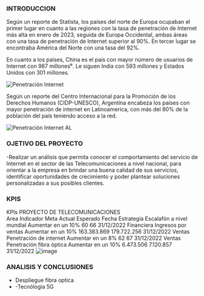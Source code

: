 ### INTRODUCCION

Según un reporte de Statista, los países del norte de Europa ocupaban el primer lugar en cuanto a las regiones con la tasa de penetración de Internet más alta en enero de 2023, seguida de Europa Occidental, ambas áreas con una tasa de penetración de Internet superior al 90%. En tercer lugar se encontraba América del Norte con una tasa del 92%.

En cuanto a los países, China es el país con mayor número de usuarios de Internet con 987 millones⁶. Le siguen India con 593 millones y Estados Unidos con 301 millones.

![Penetración Internet](https://user-images.githubusercontent.com/113458958/233634459-dcbe47b0-9c54-4cec-8b9b-852165c8412b.PNG)

Según un reporte del Centro Internacional para la Promoción de los Derechos Humanos (CIDP-UNESCO), Argentina encabeza los países con mayor penetración de internet en Latinoamerica, con más del 80% de la población del país teniendo acceso a la red.

![Penetración Internet AL](https://user-images.githubusercontent.com/113458958/233636818-90de2d6b-e88d-411e-8a92-9c030ff3d0c5.PNG)

### OJETIVO DEL PROYECTO

-Realizar un análisis que permita conocer el comportamiento del servicio de Internet en el sector de las Telecomunicaciones a nivel nacional, para orientar a la empresa en brindar una buena calidad de sus servicios, identificar oportunidades de crecimiento y poder plantear soluciones personalizadas a sus posibles clientes.

### KPIS

KPIs PROYECTO DE TELECOMUNICACIONES					
Area	Indicador	Meta	Actual	Esperado	Fecha
Estrategia	Escalafón a nivel mundial	Aumentar en un 10%	60	66	31/12/2022
Financiera	Ingresos por ventas	Aumentar en un 10%	163.383.869	179.722.256	31/12/2022
Ventas	Penetración de internet	Aumentar en un 8%	62	67	31/12/2022
Ventas	Penetración fibra óptica	Aumentar en un 10%	6.473.506	7.120.857	31/12/2022
![image](https://user-images.githubusercontent.com/113458958/233812299-37f45b53-982e-4392-b5ab-e3317ed63f02.png)


### ANALISIS Y CONCLUSIONES

- Despliegue fibra optica
- -Tecnólogia 5G
